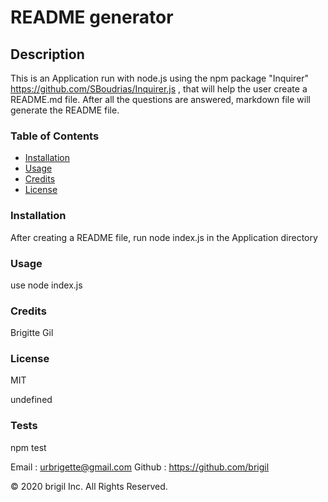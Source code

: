 

  # README generator

  ## Description 
  This is an Application run with node.js using the npm package "Inquirer" https://github.com/SBoudrias/Inquirer.js ,
that will help the user create a README.md file. After all the questions are answered, markdown file will generate the README file. 

  ### Table of Contents

* [Installation](#installation)
* [Usage](#usage)
* [Credits](#credits)
* [License](#license)


### Installation
After creating a README file, run node index.js in the Application directory 


### Usage 
use node index.js


### Credits
Brigitte Gil






### License
MIT

undefined


### Tests

npm test


Email : 
urbrigette@gmail.com
Github : https://github.com/brigil

© 2020 brigil Inc. All Rights Reserved.



